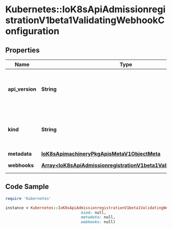 # Kubernetes::IoK8sApiAdmissionregistrationV1beta1ValidatingWebhookConfiguration

## Properties

Name | Type | Description | Notes
------------ | ------------- | ------------- | -------------
**api_version** | **String** | APIVersion defines the versioned schema of this representation of an object. Servers should convert recognized schemas to the latest internal value, and may reject unrecognized values. More info: https://git.k8s.io/community/contributors/devel/sig-architecture/api-conventions.md#resources | [optional] 
**kind** | **String** | Kind is a string value representing the REST resource this object represents. Servers may infer this from the endpoint the client submits requests to. Cannot be updated. In CamelCase. More info: https://git.k8s.io/community/contributors/devel/sig-architecture/api-conventions.md#types-kinds | [optional] 
**metadata** | [**IoK8sApimachineryPkgApisMetaV1ObjectMeta**](IoK8sApimachineryPkgApisMetaV1ObjectMeta.md) |  | [optional] 
**webhooks** | [**Array&lt;IoK8sApiAdmissionregistrationV1beta1ValidatingWebhook&gt;**](IoK8sApiAdmissionregistrationV1beta1ValidatingWebhook.md) | Webhooks is a list of webhooks and the affected resources and operations. | [optional] 

## Code Sample

```ruby
require 'Kubernetes'

instance = Kubernetes::IoK8sApiAdmissionregistrationV1beta1ValidatingWebhookConfiguration.new(api_version: null,
                                 kind: null,
                                 metadata: null,
                                 webhooks: null)
```


